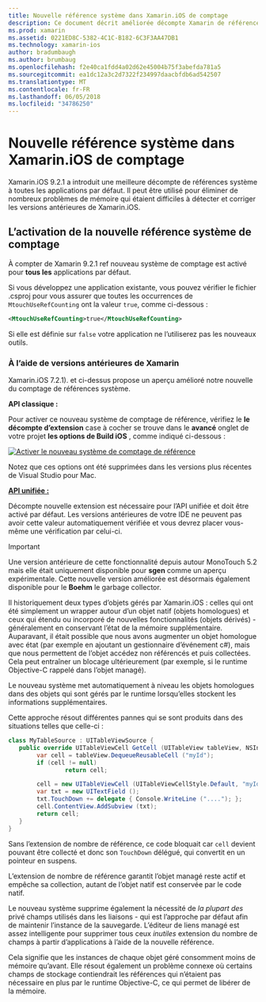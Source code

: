 ```yaml
---
title: Nouvelle référence système dans Xamarin.iOS de comptage
description: Ce document décrit améliorée décompte Xamarin de références système, activée par défaut dans toutes les applications Xamarin.iOS.
ms.prod: xamarin
ms.assetid: 0221ED8C-5382-4C1C-B182-6C3F3AA47DB1
ms.technology: xamarin-ios
author: bradumbaugh
ms.author: brumbaug
ms.openlocfilehash: f2e40ca1fdd4a02d62e45004b75f3abefda781a5
ms.sourcegitcommit: ea1dc12a3c2d7322f234997daacbfdb6ad542507
ms.translationtype: MT
ms.contentlocale: fr-FR
ms.lasthandoff: 06/05/2018
ms.locfileid: "34786250"
---
```

# <a name="new-reference-counting-system-in-xamarinios"></a>Nouvelle référence système dans Xamarin.iOS de comptage

Xamarin.iOS 9.2.1 a introduit une meilleure décompte de références système à toutes les applications par défaut. Il peut être utilisé pour éliminer de nombreux problèmes de mémoire qui étaient difficiles à détecter et corriger les versions antérieures de Xamarin.iOS.

## <a name="enabling-the-new-reference-counting-system"></a>L’activation de la nouvelle référence système de comptage

À compter de Xamarin 9.2.1 ref nouveau système de comptage est activé pour **tous les** applications par défaut.

Si vous développez une application existante, vous pouvez vérifier le fichier .csproj pour vous assurer que toutes les occurrences de `MtouchUseRefCounting` ont la valeur `true`, comme ci-dessous :

```xml
<MtouchUseRefCounting>true</MtouchUseRefCounting>
```

Si elle est définie sur `false` votre application ne l’utiliserez pas les nouveaux outils.

### <a name="using-older-versions-of-xamarin"></a>À l’aide de versions antérieures de Xamarin

Xamarin.iOS 7.2.1). et ci-dessus propose un aperçu amélioré notre nouvelle du comptage de références système.

**API classique :**

Pour activer ce nouveau système de comptage de référence, vérifiez le **le décompte d’extension** case à cocher se trouve dans le **avancé** onglet de votre projet **les options de Build iOS** , comme indiqué ci-dessous : 

[![](newrefcount-images/image1.png "Activer le nouveau système de comptage de référence")](newrefcount-images/image1.png#lightbox)

Notez que ces options ont été supprimées dans les versions plus récentes de Visual Studio pour Mac.

 **[API unifiée :](~/cross-platform/macios/unified/index.md)**

 Décompte nouvelle extension est nécessaire pour l’API unifiée et doit être activé par défaut. Les versions antérieures de votre IDE ne peuvent pas avoir cette valeur automatiquement vérifiée et vous devrez placer vous-même une vérification par celui-ci.

    
> [!IMPORTANT]
> Une version antérieure de cette fonctionnalité depuis autour MonoTouch 5.2 mais elle était uniquement disponible pour **sgen** comme un aperçu expérimentale. Cette nouvelle version améliorée est désormais également disponible pour le **Boehm** le garbage collector.


Il historiquement deux types d’objets gérés par Xamarin.iOS : celles qui ont été simplement un wrapper autour d’un objet natif (objets homologues) et ceux qui étendu ou incorporé de nouvelles fonctionnalités (objets dérivés) - généralement en conservant l’état de la mémoire supplémentaire. Auparavant, il était possible que nous avons augmenter un objet homologue avec état (par exemple en ajoutant un gestionnaire d’événement c#), mais que nous permettent de l’objet accédez non référencés et puis collectées. Cela peut entraîner un blocage ultérieurement (par exemple, si le runtime Objective-C rappelé dans l’objet managé).

Le nouveau système met automatiquement à niveau les objets homologues dans des objets qui sont gérés par le runtime lorsqu’elles stockent les informations supplémentaires.

Cette approche résout différentes pannes qui se sont produits dans des situations telles que celle-ci :

```csharp
class MyTableSource : UITableViewSource {
   public override UITableViewCell GetCell (UITableView tableView, NSIndexPath indexPath) {
        var cell = tableView.DequeueReusableCell ("myId");
        if (cell != null)
                return cell;

        cell = new UITableViewCell (UITableViewCellStyle.Default, "myId");
        var txt = new UITextField ();
        txt.TouchDown += delegate { Console.WriteLine ("...."); };
        cell.ContentView.AddSubview (txt);
        return cell;
   }
}
```

Sans l’extension de nombre de référence, ce code bloquait car `cell` devient pouvant être collecté et donc son `TouchDown` délégué, qui convertit en un pointeur en suspens.

L’extension de nombre de référence garantit l’objet managé reste actif et empêche sa collection, autant de l’objet natif est conservée par le code natif.

Le nouveau système supprime également la nécessité de *la plupart des* privé champs utilisés dans les liaisons - qui est l’approche par défaut afin de maintenir l’instance de la sauvegarde. L’éditeur de liens managé est assez intelligente pour supprimer tous ceux *inutiles* extension du nombre de champs à partir d’applications à l’aide de la nouvelle référence.

Cela signifie que les instances de chaque objet géré consomment moins de mémoire qu’avant. Elle résout également un problème connexe où certains champs de stockage contiendrait les références qui n’étaient pas nécessaire en plus par le runtime Objective-C, ce qui permet de libérer de la mémoire.
